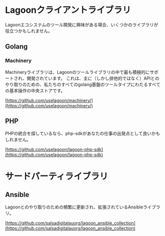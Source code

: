 # Lagoonクライアントライブラリ

Lagoonエコシステムのツール開発に興味がある場合、いくつかのライブラリが役立つかもしれません。

## Golang
### Machinery

Machineryライブラリは、Lagoonのツールライブラリの中で最も積極的にサポートされ、開発されています。
これは、主に（しかし排他的ではなく）APIとのやり取りのための、私たちのすべてのgolang基盤のツールタイプにわたるすべての基本操作の中央ストアです。

[https://github.com/uselagoon/machinery/](https://github.com/uselagoon/machinery/)


## PHP

PHPの統合を探しているなら、php-sdkがあなたの仕事の出発点として良いかもしれません。

[https://github.com/uselagoon/lagoon-php-sdk](https://github.com/uselagoon/lagoon-php-sdk)

# サードパーティライブラリ

## Ansible

Lagoonとのやり取りのための頻繁に更新され、拡張されているAnsibleライブラリ。

[https://github.com/salsadigitalauorg/lagoon_ansible_collection](https://github.com/salsadigitalauorg/lagoon_ansible_collection)
